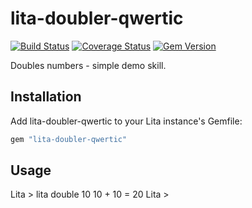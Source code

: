 # lita-doubler-qwertic

[![Build Status](https://travis-ci.org/Qwertic/lita-doubler-qwertic.png?branch=master)](https://travis-ci.org/Qwertic/lita-doubler-qwertic)
[![Coverage Status](https://coveralls.io/repos/Qwertic/lita-doubler-qwertic/badge.png)](https://coveralls.io/r/Qwertic/lita-doubler-qwertic)
[![Gem Version](https://badge.fury.io/rb/lita-doubler-qwertic.svg)](https://badge.fury.io/rb/lita-doubler-qwertic)

Doubles numbers - simple demo skill.

## Installation

Add lita-doubler-qwertic to your Lita instance's Gemfile:

``` ruby
gem "lita-doubler-qwertic"
```


## Usage

Lita > lita double 10
10 + 10 = 20
Lita >
